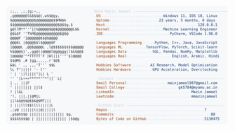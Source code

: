 <picture>
  <source srcset="https://raw.githubusercontent.com/mmazinjameel/mmazinjameel/main/dark_mode.svg?v=1743814020" media="(prefers-color-scheme: dark)">
  <img src="https://raw.githubusercontent.com/mmazinjameel/mmazinjameel/main/light_mode.svg?v=1743814020">
</picture>
